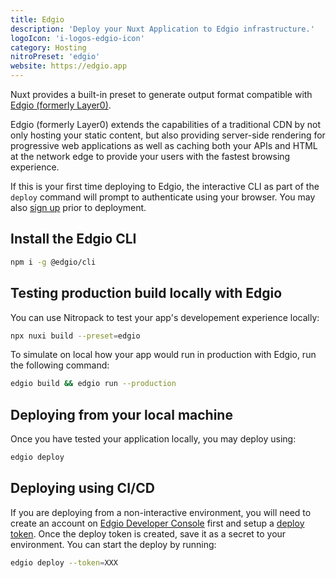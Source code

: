 ```yaml
---
title: Edgio
description: 'Deploy your Nuxt Application to Edgio infrastructure.'
logoIcon: 'i-logos-edgio-icon'
category: Hosting
nitroPreset: 'edgio'
website: https://edgio.app
---
```


Nuxt provides a built-in preset to generate output format compatible with [Edgio (formerly Layer0)](https://edg.io/).

Edgio (formerly Layer0) extends the capabilities of a traditional CDN by not only hosting your static content, but also providing server-side rendering for progressive web applications as well as caching both your APIs and HTML at the network edge to provide your users with the fastest browsing experience.

If this is your first time deploying to Edgio, the interactive CLI as part of the `deploy` command will prompt to authenticate using your browser. You may also [sign up](https://edgio.app/signup) prior to deployment.

## Install the Edgio CLI

```bash
npm i -g @edgio/cli
```

## Testing production build locally with Edgio

You can use Nitropack to test your app's developement experience locally:

```bash
npx nuxi build --preset=edgio
```

To simulate on local how your app would run in production with Edgio, run the following command:

```bash
edgio build && edgio run --production
```

## Deploying from your local machine

Once you have tested your application locally, you may deploy using:

```bash
edgio deploy
```

## Deploying using CI/CD

If you are deploying from a non-interactive environment, you will need to create an account on [Edgio Developer Console](https://app.layer0.co) first and setup a [deploy token](https://docs.edg.io/guides/basics/deployments#deploy-from-ci). Once the deploy token is created, save it as a secret to your environment. You can start the deploy by running:

```bash
edgio deploy --token=XXX
```
